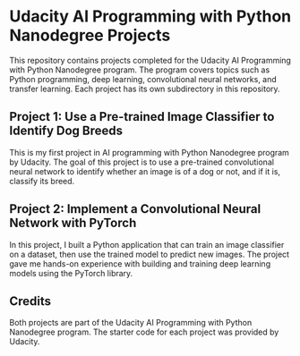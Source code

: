 # Udacity AI Programming with Python Nanodegree Projects

This repository contains projects completed for the Udacity AI Programming with Python Nanodegree program. The program covers topics such as Python programming, deep learning, convolutional neural networks, and transfer learning. Each project has its own subdirectory in this repository.

## Project 1: Use a Pre-trained Image Classifier to Identify Dog Breeds

This is my first project in AI programming with Python Nanodegree program by Udacity. The goal of this project is to use a pre-trained convolutional neural network to identify whether an image is of a dog or not, and if it is, classify its breed.

## Project 2: Implement a Convolutional Neural Network with PyTorch

In this project, I built a Python application that can train an image classifier on a dataset, then use the trained model to predict new images. The project gave me hands-on experience with building and training deep learning models using the PyTorch library.


## Credits

Both projects are part of the Udacity AI Programming with Python Nanodegree program. The starter code for each project was provided by Udacity.
